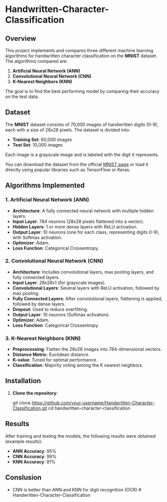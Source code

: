 ﻿# Handwritten-Character-Classification
## Overview

This project implements and compares three different machine learning algorithms for handwritten character classification on the **MNIST** dataset. The algorithms compared are:

1. **Artificial Neural Network (ANN)**
2. **Convolutional Neural Network (CNN)**
3. **K-Nearest Neighbors (KNN)**

The goal is to find the best performing model by comparing their accuracy on the test data.

## Dataset

The **MNIST** dataset consists of 70,000 images of handwritten digits (0-9), each with a size of 28x28 pixels. The dataset is divided into:

- **Training Set**: 60,000 images
- **Test Set**: 10,000 images

Each image is a grayscale image and is labeled with the digit it represents.

You can download the dataset from the official [MNIST page](http://yann.lecun.com/exdb/mnist/) or load it directly using popular libraries such as TensorFlow or Keras.

## Algorithms Implemented

### 1. Artificial Neural Network (ANN)
- **Architecture**: A fully connected neural network with multiple hidden layers.
- **Input Layer**: 784 neurons (28x28 pixels flattened into a vector).
- **Hidden Layers**: 1 or more dense layers with ReLU activation.
- **Output Layer**: 10 neurons (one for each class, representing digits 0-9), with Softmax activation.
- **Optimizer**: Adam.
- **Loss Function**: Categorical Crossentropy.

### 2. Convolutional Neural Network (CNN)
- **Architecture**: Includes convolutional layers, max pooling layers, and fully connected layers.
- **Input Layer**: 28x28x1 (for grayscale images).
- **Convolutional Layers**: Several layers with ReLU activation, followed by max pooling.
- **Fully Connected Layers**: After convolutional layers, flattening is applied, followed by dense layers.
- **Dropout**: Used to reduce overfitting.
- **Output Layer**: 10 neurons (Softmax activation).
- **Optimizer**: Adam.
- **Loss Function**: Categorical Crossentropy.

### 3. K-Nearest Neighbors (KNN)
- **Preprocessing**: Flatten the 28x28 images into 784-dimensional vectors.
- **Distance Metric**: Euclidean distance.
- **K-value**: Tuned for optimal performance.
- **Classification**: Majority voting among the K nearest neighbors.


## Installation

1. **Clone the repository**:

   git clone https://github.com/your-username/Handwritten-Character-Classification.git
   cd handwritten-character-classification

## Results

After training and testing the models, the following results were obtained (example results):

- **ANN Accuracy**: 95%
- **CNN Accuracy**: 99%
- **KNN Accuracy**: 81%

## Conslusion

- CNN is better than ANN and KNN for digit recognition (OCR)
#   H a n d w r i t t e n - C h a r a c t e r - C l a s s i f i c a t i o n 
 
 
